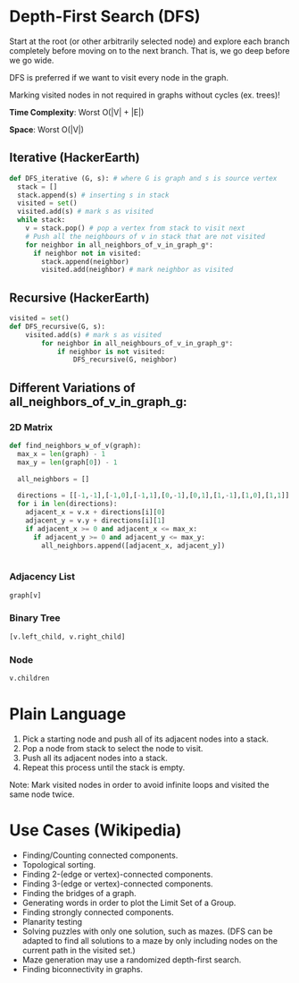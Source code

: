 # Depth-First Search (DFS)

Start at the root (or other arbitrarily selected node) and explore each branch completely before moving on 
to the next branch. That is, we go deep before we go wide.

DFS is preferred if we want to visit every node in the graph.

Marking visited nodes in not required in graphs without cycles (ex. trees)!

**Time Complexity**: Worst O(|V| + |E|)

**Space**: Worst O(|V|)

## Iterative (HackerEarth)
```python
def DFS_iterative (G, s): # where G is graph and s is source vertex
  stack = []
  stack.append(s) # inserting s in stack 
  visited = set()
  visited.add(s) # mark s as visited
  while stack:
    v = stack.pop() # pop a vertex from stack to visit next
    # Push all the neighbours of v in stack that are not visited   
    for neighbor in all_neighbors_of_v_in_graph_g*:
      if neighbor not in visited:
        stack.append(neighbor)
        visited.add(neighbor) # mark neighbor as visited
```


## Recursive (HackerEarth)
```python
visited = set()
def DFS_recursive(G, s):
    visited.add(s) # mark s as visited
        for neighbor in all_neighbours_of_v_in_graph_g*:
            if neighbor is not visited:
                DFS_recursive(G, neighbor)
```

## Different Variations of all_neighbors_of_v_in_graph_g:

### 2D Matrix
```python
def find_neighbors_w_of_v(graph):
  max_x = len(graph) - 1
  max_y = len(graph[0]) - 1
  
  all_neighbors = []
  
  directions = [[-1,-1],[-1,0],[-1,1],[0,-1],[0,1],[1,-1],[1,0],[1,1]]
  for i in len(directions):
    adjacent_x = v.x + directions[i][0]
    adjacent_y = v.y + directions[i][1]
    if adjacent_x >= 0 and adjacent_x <= max_x:
      if adjacent_y >= 0 and adjacent_y <= max_y:
        all_neighbors.append([adjacent_x, adjacent_y])
    
```

### Adjacency List
```python
graph[v]
```

### Binary Tree
```python
[v.left_child, v.right_child]
```

### Node
```python
v.children
```


# Plain Language

1. Pick a starting node and push all of its adjacent nodes into a stack.
2. Pop a node from stack to select the node to visit.
3. Push all its adjacent nodes into a stack.
4. Repeat this process until the stack is empty.

Note: Mark visited nodes in order to avoid infinite loops and visited the same node twice.

# Use Cases (Wikipedia)

- Finding/Counting connected components.
- Topological sorting.
- Finding 2-(edge or vertex)-connected components.
- Finding 3-(edge or vertex)-connected components.
- Finding the bridges of a graph.
- Generating words in order to plot the Limit Set of a Group.
- Finding strongly connected components.
- Planarity testing
- Solving puzzles with only one solution, such as mazes. (DFS can be adapted to find all solutions to a maze by only including nodes on the current path in the visited set.)
- Maze generation may use a randomized depth-first search.
- Finding biconnectivity in graphs.
